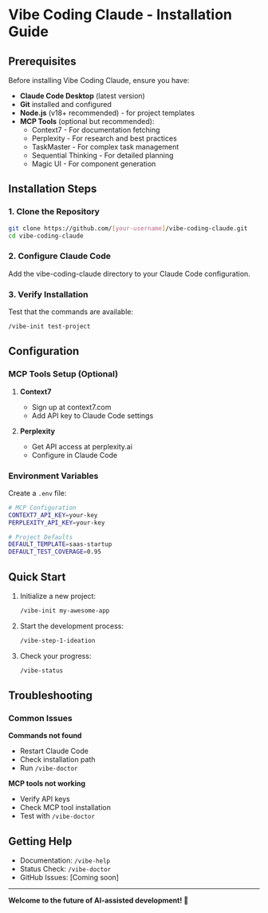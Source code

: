 # Vibe Coding Claude - Installation Guide

## Prerequisites

Before installing Vibe Coding Claude, ensure you have:

- **Claude Code Desktop** (latest version)
- **Git** installed and configured
- **Node.js** (v18+ recommended) - for project templates
- **MCP Tools** (optional but recommended):
  - Context7 - For documentation fetching
  - Perplexity - For research and best practices
  - TaskMaster - For complex task management
  - Sequential Thinking - For detailed planning
  - Magic UI - For component generation

## Installation Steps

### 1. Clone the Repository

```bash
git clone https://github.com/[your-username]/vibe-coding-claude.git
cd vibe-coding-claude
```

### 2. Configure Claude Code

Add the vibe-coding-claude directory to your Claude Code configuration.

### 3. Verify Installation

Test that the commands are available:

```bash
/vibe-init test-project
```

## Configuration

### MCP Tools Setup (Optional)

1. **Context7**
   - Sign up at context7.com
   - Add API key to Claude Code settings

2. **Perplexity**
   - Get API access at perplexity.ai
   - Configure in Claude Code

### Environment Variables

Create a `.env` file:

```bash
# MCP Configuration
CONTEXT7_API_KEY=your-key
PERPLEXITY_API_KEY=your-key

# Project Defaults
DEFAULT_TEMPLATE=saas-startup
DEFAULT_TEST_COVERAGE=0.95
```

## Quick Start

1. Initialize a new project:
   ```bash
   /vibe-init my-awesome-app
   ```

2. Start the development process:
   ```bash
   /vibe-step-1-ideation
   ```

3. Check your progress:
   ```bash
   /vibe-status
   ```

## Troubleshooting

### Common Issues

**Commands not found**
- Restart Claude Code
- Check installation path
- Run `/vibe-doctor`

**MCP tools not working**
- Verify API keys
- Check MCP tool installation
- Test with `/vibe-doctor`

## Getting Help

- Documentation: `/vibe-help`
- Status Check: `/vibe-doctor`
- GitHub Issues: [Coming soon]

---

**Welcome to the future of AI-assisted development! 🚀**
